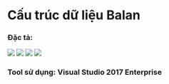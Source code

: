 # Cấu trúc dữ liệu Balan

### Đặc tả:

![](https://i.imgur.com/LcmUblY.png)
![](https://i.imgur.com/1gS0g8y.png)
![](https://i.imgur.com/Agp6xWb.png)
![](https://i.imgur.com/LPV6kvp.png)

### Tool sử dụng: Visual Studio 2017 Enterprise
